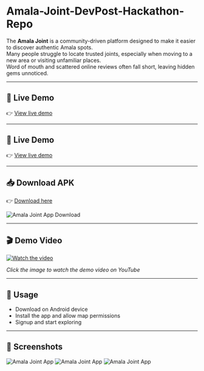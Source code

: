 # Amala-Joint-DevPost-Hackathon-Repo

The **Amala Joint** is a community-driven platform designed to make it easier to discover authentic Amala spots.  
Many people struggle to locate trusted joints, especially when moving to a new area or visiting unfamiliar places.  
Word of mouth and scattered online reviews often fall short, leaving hidden gems unnoticed.  

---

## 🚀 Live Demo  
👉 [View live demo](https://appetize.io/app/b_5rnla2qbgrswravifqqbwyek5y)

---

## 🚀 Live Demo  
👉 [View live demo](https://amala-joint.vercel.app/)

---

## 📥 Download APK  
👉 [Download here](https://expo.dev/accounts/timcodes/projects/amav1/builds/9d48849a-71f6-42c5-9830-24e61624ad05)  

![Amala Joint App Download](https://github.com/Timcodes117/Amala-Joint-DevPost-Hackathon-Repo/blob/main/frontend/assets/images/apk%20walkthrough.PNG?raw=true "Amala Joint app download")

---

## 🎬 Demo Video  
[![Watch the video](https://img.youtube.com/vi/K6GBUt9dL-A/maxresdefault.jpg)](https://www.youtube.com/watch?v=963iztD0dyM)  

*Click the image to watch the demo video on YouTube*  

---

## 📱 Usage  
- Download on Android device  
- Install the app and allow map permissions  
- Signup and start exploring  

---

## 📸 Screenshots  
![Amala Joint App](https://github.com/Timcodes117/Amala-Joint-DevPost-Hackathon-Repo/blob/main/frontend/assets/images/IMG-20250914-WA0003.jpg?raw=true "Amala Joint")
![Amala Joint App](https://github.com/Timcodes117/Amala-Joint-DevPost-Hackathon-Repo/blob/main/frontend/assets/images/IMG-20250914-WA0001.jpg?raw=true "Amala Joint")
![Amala Joint App](https://github.com/Timcodes117/Amala-Joint-DevPost-Hackathon-Repo/blob/main/frontend/assets/images/IMG-20250914-WA0006.jpg?raw=true "Amala Joint Bot")
